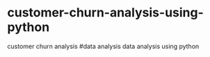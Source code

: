 # customer-churn-analysis-using-python
customer churn analysis #data analysis
data analysis using python
